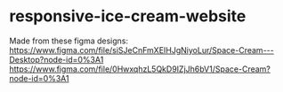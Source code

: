 # responsive-ice-cream-website

Made from these figma designs: 
https://www.figma.com/file/siSJeCnFmXEIHJgNiyoLur/Space-Cream---Desktop?node-id=0%3A1
https://www.figma.com/file/0HwxqhzL5QkD9IZjJh6bV1/Space-Cream?node-id=0%3A1